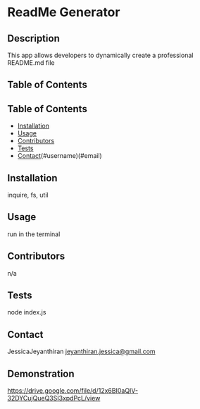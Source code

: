 # ReadMe Generator

  ## Description 
  This app allows developers to dynamically create a professional README.md file 

  ## Table of Contents
  
  ## Table of Contents
  * [Installation](#installation)
  * [Usage](#usage)
  * [Contributors](#contributing)
  * [Tests](#testing)
  * [Contact](#questions)(#username)(#email)
  
  ## Installation
  inquire, fs, util 

  ## Usage
  run in the terminal

  ## Contributors
  n/a

  ## Tests
  node index.js

  ## Contact
  
  JessicaJeyanthiran
  jeyanthiran.jessica@gmail.com

  ## Demonstration

  https://drive.google.com/file/d/12x6BI0aQIV-32DYCujQueQ3SI3xpdPcL/view

